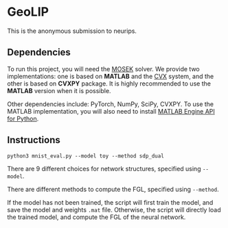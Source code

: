 # GeoLIP
This is the anonymous submission to neurips.

## Dependencies
To run this project, you will need the [MOSEK](https://www.mosek.com/) solver. We provide two implementations: one is based on **MATLAB** and the [CVX](http://cvxr.com/cvx/) system, and the other is based on **CVXPY** package. It is highly recommended to use the **MATLAB** version when it is possible.

Other dependencies include: PyTorch, NumPy, SciPy, CVXPY. To use the MATLAB implementation, you will also need to install [MATLAB Engine API for Python](https://www.mathworks.com/help/matlab/matlab-engine-for-python.html).

## Instructions
`python3 mnist_eval.py --model toy --method sdp_dual`

There are 9 different choices for network structures, specified using `--model`.

There are different methods to compute the FGL, specified using `--method`.

If the model has not been trained, the script will first train the model, and save the model and weights `.mat` file. Otherwise, the script will directly load the trained model, and compute the FGL of the neural network.

